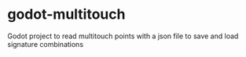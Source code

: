 # godot-multitouch
Godot project to read multitouch points with a json file to save and load signature combinations
